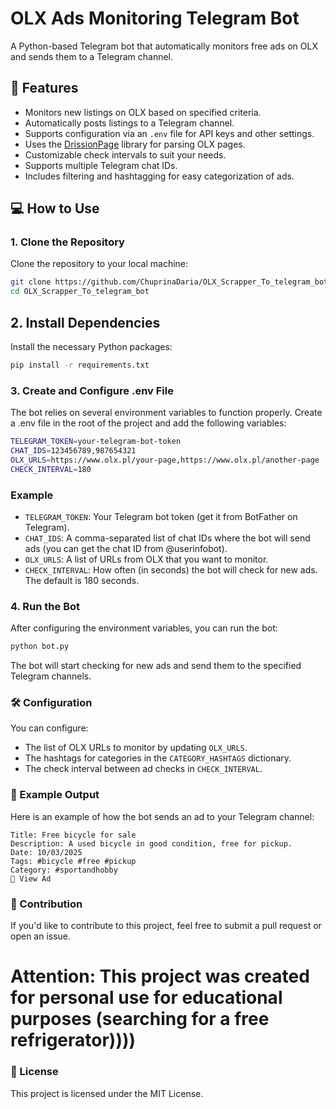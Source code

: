 # OLX Ads Monitoring Telegram Bot

A Python-based Telegram bot that automatically monitors free ads on OLX and sends them to a Telegram channel.

## 🚀 Features

- Monitors new listings on OLX based on specified criteria.
- Automatically posts listings to a Telegram channel.
- Supports configuration via an `.env` file for API keys and other settings.
- Uses the [DrissionPage](https://github.com/michiya/DrissionPage) library for parsing OLX pages.
- Customizable check intervals to suit your needs.
- Supports multiple Telegram chat IDs.
- Includes filtering and hashtagging for easy categorization of ads.

## 💻 How to Use

### 1. Clone the Repository

Clone the repository to your local machine:

```bash
git clone https://github.com/ChuprinaDaria/OLX_Scrapper_To_telegram_bot.git
cd OLX_Scrapper_To_telegram_bot
``` 

## 2. Install Dependencies

Install the necessary Python packages:

```bash
pip install -r requirements.txt
```

### 3. Create and Configure .env File

The bot relies on several environment variables to function properly. Create a .env file in the root of the project and add the following variables:

```bash
TELEGRAM_TOKEN=your-telegram-bot-token
CHAT_IDS=123456789,987654321
OLX_URLS=https://www.olx.pl/your-page,https://www.olx.pl/another-page
CHECK_INTERVAL=180
```

### Example

- `TELEGRAM_TOKEN`: Your Telegram bot token (get it from BotFather on Telegram).
- `CHAT_IDS`: A comma-separated list of chat IDs where the bot will send ads (you can get the chat ID from @userinfobot).
- `OLX_URLS`: A list of URLs from OLX that you want to monitor.
- `CHECK_INTERVAL`: How often (in seconds) the bot will check for new ads. The default is 180 seconds.

### 4. Run the Bot

After configuring the environment variables, you can run the bot:

```bash
python bot.py
```

The bot will start checking for new ads and send them to the specified Telegram channels.

### 🛠️ Configuration

You can configure:

- The list of OLX URLs to monitor by updating `OLX_URLS`.
- The hashtags for categories in the `CATEGORY_HASHTAGS` dictionary.
- The check interval between ad checks in `CHECK_INTERVAL`.

### 💬 Example Output

Here is an example of how the bot sends an ad to your Telegram channel:

```
Title: Free bicycle for sale
Description: A used bicycle in good condition, free for pickup.
Date: 10/03/2025
Tags: #bicycle #free #pickup
Category: #sportandhobby
🔗 View Ad
```

### 🎯 Contribution

If you'd like to contribute to this project, feel free to submit a pull request or open an issue.

# Attention: This project was created for personal use for educational purposes (searching for a free refrigerator))))

### 📄 License

This project is licensed under the MIT License.
